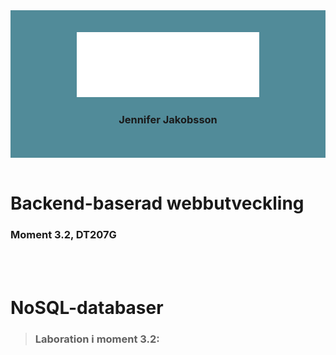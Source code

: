 <div align="center" style="background-color: #518b99; padding: 2.5em;">
<img src="src/images/logo_jeja.svg">
<br>

### Jennifer Jakobsson
</div>
<br>

# Backend-baserad webbutveckling
### Moment 3.2, DT207G

<br>
<br>

# NoSQL-databaser

>### Laboration i moment 3.2:
>